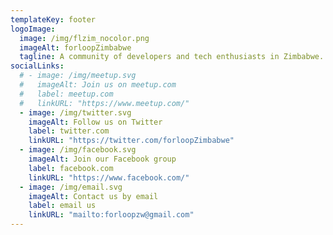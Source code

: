 ```yaml
---
templateKey: footer
logoImage:
  image: /img/flzim_nocolor.png
  imageAlt: forloopZimbabwe
  tagline: A community of developers and tech enthusiasts in Zimbabwe.
socialLinks:
  # - image: /img/meetup.svg
  #   imageAlt: Join us on meetup.com
  #   label: meetup.com
  #   linkURL: "https://www.meetup.com/"
  - image: /img/twitter.svg
    imageAlt: Follow us on Twitter
    label: twitter.com
    linkURL: "https://twitter.com/forloopZimbabwe"
  - image: /img/facebook.svg
    imageAlt: Join our Facebook group
    label: facebook.com
    linkURL: "https://www.facebook.com/"
  - image: /img/email.svg
    imageAlt: Contact us by email
    label: email us
    linkURL: "mailto:forloopzw@gmail.com"
---
```

